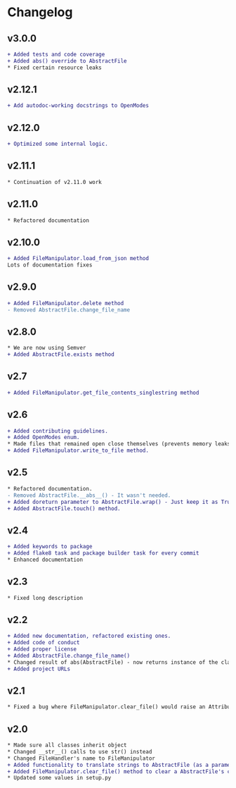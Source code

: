 # Changelog

## v3.0.0

```diff
+ Added tests and code coverage
+ Added abs() override to AbstractFile
* Fixed certain resource leaks
```

## v2.12.1

```diff
+ Add autodoc-working docstrings to OpenModes
```

## v2.12.0

```diff
+ Optimized some internal logic.
```

## v2.11.1

```diff
* Continuation of v2.11.0 work
```

## v2.11.0

```diff
* Refactored documentation
```

## v2.10.0

```diff
+ Added FileManipulator.load_from_json method
Lots of documentation fixes
```

## v2.9.0

```diff
+ Added FileManipulator.delete method
- Removed AbstractFile.change_file_name
```

## v2.8.0

```diff
* We are now using Semver
+ Added AbstractFile.exists method
```

## v2.7

```diff
+ Added FileManipulator.get_file_contents_singlestring method
```

## v2.6

```diff
+ Added contributing guidelines.
+ Added OpenModes enum.
* Made files that remained open close themselves (prevents memory leaks).
+ Added FileManipulator.write_to_file method.
```

## v2.5

```diff
* Refactored documentation.
- Removed AbstractFile.__abs__() - It wasn't needed.
+ Added doreturn parameter to AbstractFile.wrap() - Just keep it as True, it is for other code inside the package.
+ Added AbstractFile.touch() method.
```

## v2.4

```diff
+ Added keywords to package
+ Added flake8 task and package builder task for every commit
* Enhanced documentation
```

## v2.3

```diff
* Fixed long description
```

## v2.2

```diff
+ Added new documentation, refactored existing ones.
+ Added code of conduct
+ Added proper license
+ Added AbstractFile.change_file_name()
* Changed result of abs(AbstractFile) - now returns instance of the class
+ Added project URLs
```

## v2.1

```diff
* Fixed a bug where FileManipulator.clear_file() would raise an AttributeError
```

## v2.0

```diff
* Made sure all classes inherit object
* Changed __str__() calls to use str() instead
* Changed FileHandler's name to FileManipulator
+ Added functionality to translate strings to AbstractFile (as a parameter to FileManipulator)
+ Added FileManipulator.clear_file() method to clear a AbstractFile's contents
* Updated some values in setup.py
```
